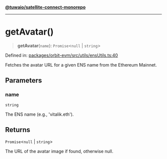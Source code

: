 [**@tuwaio/satellite-connect-monorepo**](../../../README.md)

***

# getAvatar()

> **getAvatar**(`name`): `Promise`\<`null` \| `string`\>

Defined in: [packages/orbit-evm/src/utils/ensUtils.ts:40](https://github.com/TuwaIO/satellite-connect/blob/706b20808c34d7d74f549c8152769ae1efc5be7f/packages/orbit-evm/src/utils/ensUtils.ts#L40)

Fetches the avatar URL for a given ENS name from the Ethereum Mainnet.

## Parameters

### name

`string`

The ENS name (e.g., 'vitalik.eth').

## Returns

`Promise`\<`null` \| `string`\>

The URL of the avatar image if found, otherwise null.
